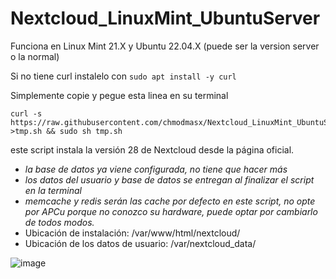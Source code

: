 # Nextcloud_LinuxMint_UbuntuServer

Funciona en Linux Mint 21.X y Ubuntu 22.04.X (puede ser la version server o la normal)

Si no tiene curl instalelo con ```sudo apt install -y curl```

Simplemente copie y pegue esta linea en su terminal
```
curl -s https://raw.githubusercontent.com/chmodmasx/Nextcloud_LinuxMint_UbuntuServer/main/nextcloud_latest.sh >tmp.sh && sudo sh tmp.sh
```

este script instala la versión 28 de Nextcloud desde la página oficial.

- *la base de datos ya viene configurada, no tiene que hacer más*
- *los datos del usuario y base de datos se entregan al finalizar el script en la terminal*
- *memcache y redis serán las cache por defecto en este script, no opte por APCu porque no conozco su hardware, puede optar por cambiarlo de todos modos.*
- Ubicación de instalación: /var/www/html/nextcloud/
- Ubicación de los datos de usuario: /var/nextcloud_data/

![image](https://github.com/chmodmasx/Nextcloud_LinuxMint_UbuntuServer/assets/44514442/0af5740a-0fe5-4593-8d6f-64a888723cd5)

